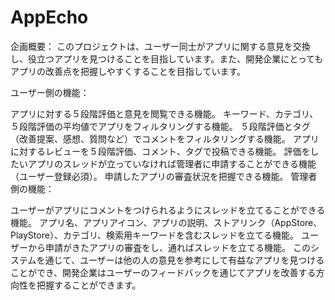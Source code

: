 # AppEcho

企画概要：
このプロジェクトは、ユーザー同士がアプリに関する意見を交換し、役立つアプリを見つけることを目指しています。また、開発企業にとってもアプリの改善点を把握しやすくすることを目指しています。

ユーザー側の機能：

アプリに対する５段階評価と意見を閲覧できる機能。
キーワード、カテゴリ、５段階評価の平均値でアプリをフィルタリングする機能。
５段階評価とタグ（改善提案、感想、質問など）でコメントをフィルタリングする機能。
アプリに対するレビューを５段階評価、コメント、タグで投稿できる機能。
評価をしたいアプリのスレッドが立っていなければ管理者に申請することができる機能（ユーザー登録必須）。
申請したアプリの審査状況を把握できる機能。
管理者側の機能：

ユーザーがアプリにコメントをつけられるようにスレッドを立てることができる機能。
アプリ名、アプリアイコン、アプリの説明、ストアリンク（AppStore、PlayStore）、カテゴリ、検索用キーワードを含むスレッドを立てる機能。
ユーザーから申請がきたアプリの審査をし、通ればスレッドを立てる機能。
このシステムを通じて、ユーザーは他の人の意見を参考にして有益なアプリを見つけることができ、開発企業はユーザーのフィードバックを通じてアプリを改善する方向性を把握することができます。
